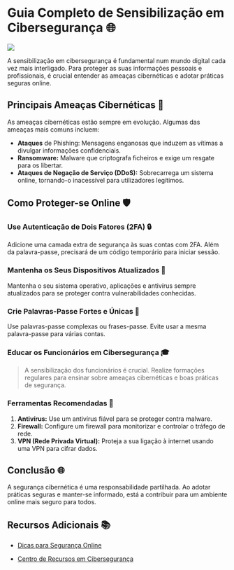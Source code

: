 # Guia Completo de Sensibilização em Cibersegurança 🌐

![](https://www.fccn.pt/media/2021/10/shutterstock_1931787956-1024x617.jpg)

A sensibilização em cibersegurança é fundamental num mundo digital cada vez mais interligado. Para proteger as suas informações pessoais e profissionais, é crucial entender as ameaças cibernéticas e adotar práticas seguras online.

## Principais Ameaças Cibernéticas :bug:

As ameaças cibernéticas estão sempre em evolução. Algumas das ameaças mais comuns incluem:

- **Ataques** de Phishing: Mensagens enganosas que induzem as vítimas a divulgar informações confidenciais.
- **Ransomware:** Malware que criptografa ficheiros e exige um resgate para os libertar.
- **Ataques de Negação de Serviço (DDoS):** Sobrecarrega um sistema online, tornando-o inacessível para utilizadores legítimos.

## Como Proteger-se Online 🛡️
 
### **Use Autenticação de Dois Fatores (2FA)** :lock:

Adicione uma camada extra de segurança às suas contas com 2FA. Além da palavra-passe, precisará de um código temporário para iniciar sessão.

### **Mantenha os Seus Dispositivos Atualizados** 📱

Mantenha o seu sistema operativo, aplicações e antivírus sempre atualizados para se proteger contra vulnerabilidades conhecidas.

### **Crie Palavras-Passe Fortes e Únicas** 🔑

Use palavras-passe complexas ou frases-passe. Evite usar a mesma palavra-passe para várias contas.

### **Educar os Funcionários em Cibersegurança** 🎓

> A sensibilização dos funcionários é crucial. Realize formações regulares para ensinar sobre ameaças cibernéticas e boas práticas de segurança.

### Ferramentas Recomendadas 🔧

1.  **Antivírus:** Use um antivírus fiável para se proteger contra malware. 
2.  **Firewall:** Configure um firewall para monitorizar e controlar o tráfego de rede. 
3.  **VPN (Rede Privada Virtual):** Proteja a sua ligação à internet usando uma VPN para cifrar dados.

## Conclusão 🌐

A segurança cibernética é uma responsabilidade partilhada. Ao adotar práticas seguras e manter-se informado, está a contribuir para um ambiente online mais seguro para todos.

## Recursos Adicionais 📚

- [Dicas para Segurança Online](https://www.exemplo.com/dicas-seguranca-online)

- [Centro de Recursos em Cibersegurança](https://www.exemplo.com/recursos-ciberseguranca)
